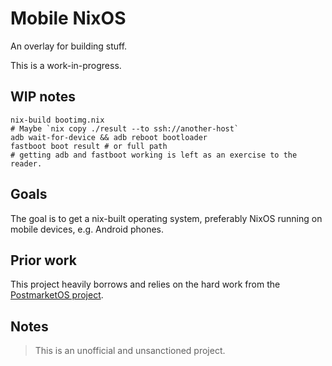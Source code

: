Mobile NixOS
============

An overlay for building stuff.

This is a work-in-progress.


WIP notes
---------

```
nix-build bootimg.nix
# Maybe `nix copy ./result --to ssh://another-host`
adb wait-for-device && adb reboot bootloader
fastboot boot result # or full path
# getting adb and fastboot working is left as an exercise to the reader.
```


Goals
-----

The goal is to get a nix-built operating system, preferably NixOS running on
mobile devices, e.g. Android phones.


Prior work
----------

This project heavily borrows and relies on the hard work from the [PostmarketOS
project](https://postmarketos.org/).


Notes
-----

> This is an unofficial and unsanctioned project.
